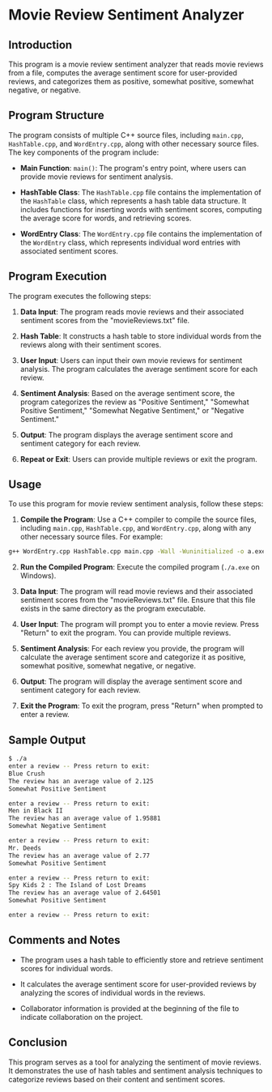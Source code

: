 # Movie Review Sentiment Analyzer

## Introduction

This program is a movie review sentiment analyzer that reads movie reviews from a file, computes the average sentiment score for user-provided reviews, and categorizes them as positive, somewhat positive, somewhat negative, or negative.

## Program Structure

The program consists of multiple C++ source files, including `main.cpp`, `HashTable.cpp`, and `WordEntry.cpp`, along with other necessary source files. The key components of the program include:

- **Main Function**: `main()`: The program's entry point, where users can provide movie reviews for sentiment analysis.

- **HashTable Class**: The `HashTable.cpp` file contains the implementation of the `HashTable` class, which represents a hash table data structure. It includes functions for inserting words with sentiment scores, computing the average score for words, and retrieving scores.

- **WordEntry Class**: The `WordEntry.cpp` file contains the implementation of the `WordEntry` class, which represents individual word entries with associated sentiment scores.

## Program Execution

The program executes the following steps:

1. **Data Input**: The program reads movie reviews and their associated sentiment scores from the "movieReviews.txt" file.

2. **Hash Table**: It constructs a hash table to store individual words from the reviews along with their sentiment scores.

3. **User Input**: Users can input their own movie reviews for sentiment analysis. The program calculates the average sentiment score for each review.

4. **Sentiment Analysis**: Based on the average sentiment score, the program categorizes the review as "Positive Sentiment," "Somewhat Positive Sentiment," "Somewhat Negative Sentiment," or "Negative Sentiment."

5. **Output**: The program displays the average sentiment score and sentiment category for each review.

6. **Repeat or Exit**: Users can provide multiple reviews or exit the program.

## Usage

To use this program for movie review sentiment analysis, follow these steps:

1. **Compile the Program**: Use a C++ compiler to compile the source files, including `main.cpp`, `HashTable.cpp`, and `WordEntry.cpp`, along with any other necessary source files. For example:

```bash
g++ WordEntry.cpp HashTable.cpp main.cpp -Wall -Wuninitialized -o a.exe
```

2. **Run the Compiled Program**: Execute the compiled program (`./a.exe` on Windows).

3. **Data Input**: The program will read movie reviews and their associated sentiment scores from the "movieReviews.txt" file. Ensure that this file exists in the same directory as the program executable.

4. **User Input**: The program will prompt you to enter a movie review. Press "Return" to exit the program. You can provide multiple reviews.

5. **Sentiment Analysis**: For each review you provide, the program will calculate the average sentiment score and categorize it as positive, somewhat positive, somewhat negative, or negative.

6. **Output**: The program will display the average sentiment score and sentiment category for each review.

7. **Exit the Program**: To exit the program, press "Return" when prompted to enter a review.

## Sample Output

```bash
$ ./a
enter a review -- Press return to exit: 
Blue Crush
The review has an average value of 2.125
Somewhat Positive Sentiment

enter a review -- Press return to exit: 
Men in Black II
The review has an average value of 1.95881
Somewhat Negative Sentiment

enter a review -- Press return to exit:   
Mr. Deeds
The review has an average value of 2.77
Somewhat Positive Sentiment

enter a review -- Press return to exit:
Spy Kids 2 : The Island of Lost Dreams
The review has an average value of 2.64501
Somewhat Positive Sentiment

enter a review -- Press return to exit:

```

## Comments and Notes

- The program uses a hash table to efficiently store and retrieve sentiment scores for individual words.

- It calculates the average sentiment score for user-provided reviews by analyzing the scores of individual words in the reviews.

- Collaborator information is provided at the beginning of the file to indicate collaboration on the project.

## Conclusion

This program serves as a tool for analyzing the sentiment of movie reviews. It demonstrates the use of hash tables and sentiment analysis techniques to categorize reviews based on their content and sentiment scores.
